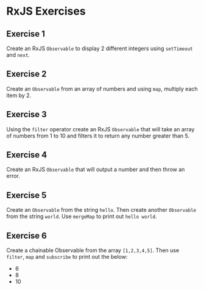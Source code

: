 # RxJS Exercises

## Exercise 1

Create an RxJS `Observable` to display 2 different integers using `setTimeout` and `next`.

## Exercise 2

Create an `Observable` from an array of numbers and using `map`, multiply each item by 2.

## Exercise 3

Using the `filter` operator create an RxJS `Observable` that will take an array of numbers from 1 to 10 and filters it to return any number greater than 5. 

## Exercise 4

Create an RxJS `Observable` that will output a number and then throw an error. 

## Exercise 5

Create an `Observable` from the string `hello`. 
Then create another `Observable` from the string `world`. 
Use `mergeMap` to print out `hello world`.

## Exercise 6

Create a chainable Observable from the array `[1,2,3,4,5]`.
Then use `filter`, `map` and `subscribe` to print out the below:

- 6
- 8
- 10